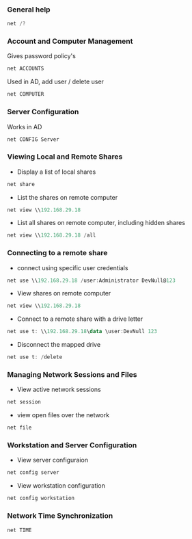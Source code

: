 
### General help

```powershell
net /?
```

### Account and Computer Management

Gives password policy's

```powershell
net ACCOUNTS
```

Used in AD, add user / delete user

```powershell
net COMPUTER
```

### Server Configuration

Works in AD

```powershell
net CONFIG Server
```

### Viewing Local and Remote Shares

*   Display a list of local shares
  
```powershell
net share
```

*   List the shares on remote computer
  
```powershell
net view \\192.168.29.18 
```

*   List all shares on remote computer, including hidden shares

```powershell
net view \\192.168.29.18 /all
```

### Connecting to a remote share

*   connect using specific user credentials
  
```powershell
net use \\192.168.29.18 /user:Administrator DevNull@123
```

*   View shares on remote computer

```powershell
net view \\192.168.29.18 
```

*   Connect to a remote share with a drive letter

```powershell
net use t: \\192.168.29.18\data \user:DevNull 123
```

*   Disconnect the mapped drive

```powershell
net use t: /delete
```

### Managing Network Sessions and Files

*   View active network sessions

```powershell
net session
```

*   view open files over the network

```powershell
net file
```

### Workstation and Server Configuration

*   View server configuraion

```powershell
net config server
```

*   View workstation configuration

```powershell
net config workstation
```

### Network Time Synchronization

```powershell
net TIME
```

